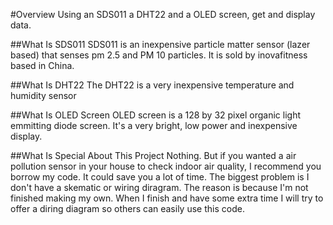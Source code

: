 #Overview
Using an SDS011 a DHT22 and a OLED screen, get and display data.

##What Is SDS011
SDS011 is an inexpensive particle matter sensor (lazer based) that senses pm 2.5 and PM 10 particles. It is sold by inovafitness based in China.

##What Is DHT22
The DHT22 is a very inexpensive temperature and humidity sensor

##What Is OLED Screen
OLED screen is a 128 by 32 pixel organic light emmitting diode screen. It's a very bright, low power and inexpensive display.

##What Is Special About This Project
Nothing. But if you wanted a air pollution sensor in your house to check indoor air quality, I recommend you borrow my code. It could save you a lot of time. The biggest problem is I don't have a skematic or wiring diragram. The reason is because I'm not finished making my own. When I finish and have some extra time I will try to offer a diring diagram so others can easily use this code.

